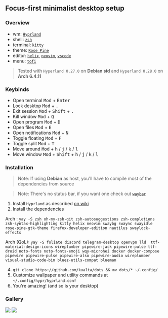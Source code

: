 ## Focus-first minimalist desktop setup
### Overview
- wm: [`Hyprland`](https://hyprland.org/)
- shell: [`zsh`](https://www.zsh.org/)
- terminal: [`kitty`](https://github.com/kovidgoyal/kitty)
- theme: [`Rose Pine`](https://rosepinetheme.com/)
- editor: [`helix`](https://helix-editor.com/), [`neovim`](https://neovim.io/), [`vscode`](https://code.visualstudio.com/)
- menu: [`tofi`](https://github.com/philj56/tofi)

> Tested with `Hyperland 0.27.0` on **Debian sid** and `Hyperland 0.28.0` on **Arch 6.4.11**

### Keybinds
- Open terminal <kbd>Mod</kbd> + <kbd>Enter</kbd>
- Lock desktop <kbd>Mod</kbd> + <kbd>.</kbd> 
- Exit session <kbd>Mod</kbd> + <kbd>Shift</kbd> + <kbd>.</kbd> 
- Kill window <kbd>Mod</kbd> + <kbd>Q</kbd>
- Open program <kbd>Mod</kbd> + <kbd>D</kbd>
- Open files <kbd>Mod</kbd> + <kbd>E</kbd>
- Open notifications <kbd>Mod</kbd> + <kbd>N</kbd>
- Toggle floating <kbd>Mod</kbd> + <kbd>F</kbd>
- Toggle split <kbd>Mod</kbd> + <kbd>T</kbd>
- Move around <kbd>Mod</kbd> + <kbd>h</kbd> / <kbd>j</kbd> / <kbd>k</kbd> / <kbd>l</kbd>
- Move window <kbd>Mod</kbd> + <kbd>Shift</kbd> + <kbd>h</kbd> / <kbd>j</kbd> / <kbd>k</kbd> / <kbd>l</kbd>

### Installation
> Note: If using **Debian** as host, you'll have to compile most of the dependencies from source

> Note: There's no status bar, if you want one check out [`waybar`](https://github.com/Alexays/Waybar)

1. Install `Hyprland` as described [on wiki](https://wiki.hyprland.org/Getting-Started/Installation/)
2. Install the dependencies 

Arch : `yay -S zsh oh-my-zsh-git zsh-autosuggestions zsh-completions zsh-syntax-highlighting kitty helix neovim swaybg swaync swayidle rose-pine-gtk-theme firefox-developer-edition nautilus swaylock-effects`

Arch (QoL): `yay -S foliate discord telegram-desktop openvpn lld  ttf-material-design-icons wireplumber pipewire-jack pipewire-pulse ttf-droid noto-fonts noto-fonts-emoji wqy-microhei docker docker-compose pipewire pipewire-pulse pipewire-also pipewire-audio wireplumber visual-studio-code-bin bluez-utils-compat blueman`

4. ```git clone https://github.com/kualta/dots && mv dots/* ~/.config/```
5. Customize wallpaper and utility commands at `~/.config/hypr/hyprland.conf`
6. You're amazing! (and so is your desktop)

### Gallery
![](https://github.com/kualta/dots/assets/72769566/6a2ef24b-05da-44c5-946a-e6c927ef3022)
![](https://github.com/kualta/dots/assets/72769566/b333a976-b083-477b-b1f9-97174300d339)
